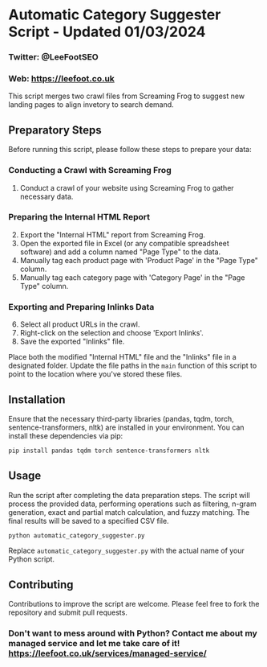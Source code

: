 # Automatic Category Suggester Script - Updated 01/03/2024
### Twitter: @LeeFootSEO
### Web: https://leefoot.co.uk

This script merges two crawl files from Screaming Frog to suggest new landing pages to align invetory to search demand.
## Preparatory Steps

Before running this script, please follow these steps to prepare your data:

### Conducting a Crawl with Screaming Frog
1. Conduct a crawl of your website using Screaming Frog to gather necessary data.

### Preparing the Internal HTML Report
2. Export the "Internal HTML" report from Screaming Frog.
3. Open the exported file in Excel (or any compatible spreadsheet software) and add a column named "Page Type" to the data.
4. Manually tag each product page with 'Product Page' in the "Page Type" column.
5. Manually tag each category page with 'Category Page' in the "Page Type" column.

### Exporting and Preparing Inlinks Data
6. Select all product URLs in the crawl.
7. Right-click on the selection and choose 'Export Inlinks'.
8. Save the exported "Inlinks" file.

Place both the modified "Internal HTML" file and the "Inlinks" file in a designated folder. Update the file paths in the `main` function of this script to point to the location where you've stored these files.

## Installation

Ensure that the necessary third-party libraries (pandas, tqdm, torch, sentence-transformers, nltk) are installed in your environment. You can install these dependencies via pip:

```bash
pip install pandas tqdm torch sentence-transformers nltk
```

## Usage

Run the script after completing the data preparation steps. The script will process the provided data, performing operations such as filtering, n-gram generation, exact and partial match calculation, and fuzzy matching. The final results will be saved to a specified CSV file.

```python
python automatic_category_suggester.py
```

Replace `automatic_category_suggester.py` with the actual name of your Python script.

## Contributing

Contributions to improve the script are welcome. Please feel free to fork the repository and submit pull requests.

### Don't want to mess around with Python? Contact me about my managed service and let me take care of it! https://leefoot.co.uk/services/managed-service/
